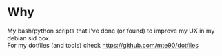 # Why
My bash/python scripts that I've done (or found) to improve my UX in my debian sid box.  
For my dotfiles (and tools) check https://github.com/mte90/dotfiles
